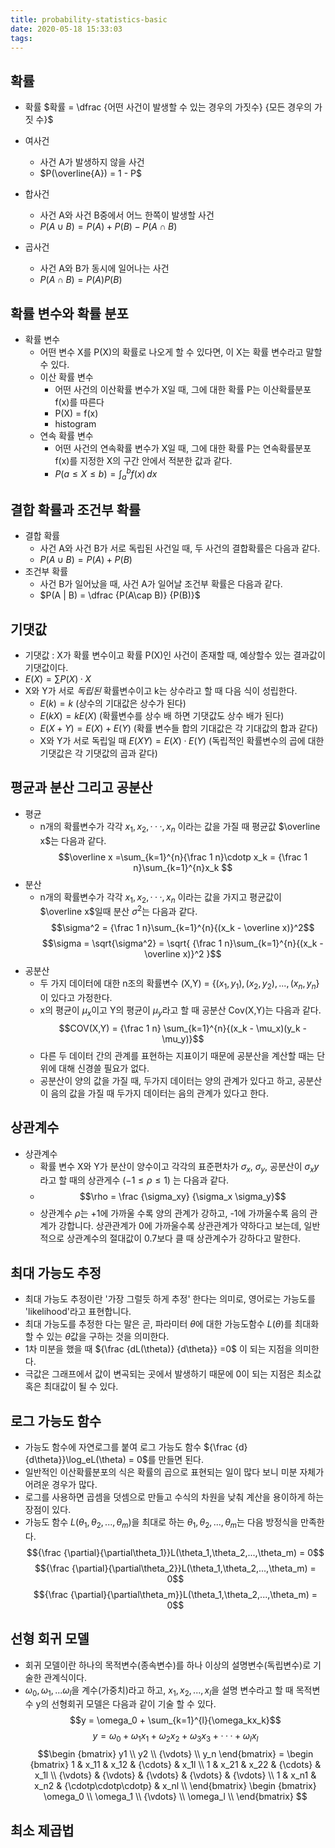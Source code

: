 ```yaml
---
title: probability-statistics-basic
date: 2020-05-18 15:33:03
tags:
---
```


## 확률
- 확률
    $확률 = \dfrac {어떤 사건이 발생할 수 있는 경우의 가짓수} {모든 경우의 가짓 수}$
    
- 여사건
    - 사건 A가 발생하지 않을 사건
    - $P(\overline{A}) = 1 - P$

- 합사건
    - 사건 A와 사건 B중에서 어느 한쪽이 발생할 사건
    - $P(A \cup B) = P(A) + P(B) - P(A \cap B)$
    
- 곱사건
    - 사건 A와 B가 동시에 일어나는 사건
    - $P(A \cap B) = P(A)P(B)$
    
## 확률 변수와 확률 분포
- 확률 변수
    - 어떤 변수 X를 P(X)의 확률로 나오게 할 수 있다면, 이 X는 확률 변수라고 말할 수 있다.
    - 이산 확률 변수
        - 어떤 사건의 이산확률 변수가 X일 때, 그에 대한 확률 P는 이산확률분포 f(x)를 따른다
        - P(X) = f(x)
        - histogram
    - 연속 확률 변수
        - 어떤 사건의 연속확률 변수가 X일 때, 그에 대한 확률 P는 연속확률분포 f(x)를 지정한 X의 구간 안에서 적분한 값과 같다.
        - $P\big(a \leq X \leq b \big) = \int_a^b f(x)\,dx$
        
## 결합 확률과 조건부 확률
- 결합 확률
    - 사건 A와 사건 B가 서로 독립된 사건일 때, 두 사건의 결합확률은 다음과 같다.
    - $P(A \cup B) = P(A) + P(B)$
- 조건부 확률
    - 사건 B가 일어났을 때, 사건 A가 일어날 조건부 확률은 다음과 같다.
    - $P(A | B) = \dfrac {P(A\cap B)} {P(B)}$

## 기댓값
- 기댓값 : X가 확률 변수이고 확률 P(X)인 사건이 존재할 때, 예상할수 있는 결과값이 기댓값이다.
- $E(X) = \sum P(X) \cdotp X$
- X와 Y가 서로 *독립된* 확률변수이고 k는 상수라고 할 때 다음 식이 성립한다.
    - $E(k) = k$ (상수의 기대값은 상수가 된다)
    - $E(kX) = kE(X)$ (확률변수를 상수 배 하면 기댓값도 상수 배가 된다)
    - $E(X+Y) = E(X) + E(Y)$ (확률 변수들 합의 기대값은 각 기대값의 합과 같다)
    - X와 Y가 서로 독립일 때 $E(XY) = E(X) \cdotp E(Y)$ (독립적인 확률변수의 곱에 대한 기댓값은 각 기댓값의 곱과 같다)

## 평균과 분산 그리고 공분산
- 평균
    - n개의 확률변수가 각각 $x_1, x_2, \cdotp\cdotp\cdotp, x_n$ 이라는 값을 가질 때 평균값 $\overline x$는 다음과 같다.
    $$\overline x =\sum_{k=1}^{n}{\frac 1 n}\cdotp x_k = {\frac 1 n}\sum_{k=1}^{n}x_k $$
- 분산
    - n개의 확률변수가 각각 $x_1, x_2, \cdotp\cdotp\cdotp, x_n$ 이라는 값을 가지고 평균값이 $\overline x$일때 분산 $\sigma^2$는 다음과 같다.
    $$\sigma^2 = {\frac 1 n}\sum_{k=1}^{n}{(x_k - \overline x)}^2$$
    $$\sigma = \sqrt{\sigma^2} = \sqrt{ {\frac 1 n}\sum_{k=1}^{n}{(x_k - \overline x)}^2 }$$
- 공분산
    - 두 가지 데이터에 대한 n조의 확률변수 (X,Y) = $\{(x_1,y_1),(x_2,y_2),...,(x_n, y_n\}$ 이 있다고 가정한다.
    - x의 평균이 $\mu_x$이고 Y의 평균이 $\mu_y$라고 할 때 공분산 Cov(X,Y)는 다음과 같다.
    $$COV(X,Y) = {\frac 1 n} \sum_{k=1}^{n}{(x_k - \mu_x)(y_k - \mu_y)}$$
    - 다른 두 데이터 간의 관계를 표현하는 지표이기 때문에 공분산을 계산할 때는 단위에 대해 신경쓸 필요가 없다.
    - 공분산이 양의 값을 가질 때, 두가지 데이터는 양의 관계가 있다고 하고, 공분산이 음의 값을 가질 때 두가지 데이터는 음의 관계가 있다고 한다.
    
## 상관계수
- 상관계수
    - 확률 변수 X와 Y가 분산이 양수이고 각각의 표준편차가 $\sigma_x$, $\sigma_y$, 공분산이 $\sigma_xy$라고 할 때의 상관게수 $(-1 \le \rho \le 1)$ 는 다음과 같다.
    - $$\rho = \frac {\sigma_xy} {\sigma_x \sigma_y}$$
    - 상관계수 $\rho$는 +1에 가까울 수록 양의 관계가 강하고, -1에 가까울수록 음의 관계가 강합니다. 상관관계가 0에 가까울수록 상관관계가 약하다고 보는데,
    일반적으로 상관계수의 절대값이 0.7보다 클 때 상관계수가 강하다고 말한다.
    
## 최대 가능도 추정
- 최대 가능도 추정이란 '가장 그럴듯 하게 추정' 한다는 의미로, 영어로는 가능도를 'likelihood'라고 표현합니다.
- 최대 가능도를 추정한 다는 말은 곧, 파라미터 $\theta$에 대한 가능도함수 $L(\theta)$를 최대화 할 수 있는 $\theta$값을 구하는 것을 의미한다.
- 1차 미분을 했을 때 ${\frac {dL(\theta)} {d\theta}} =0$ 이 되는 지점을 의미한다.
- 극값은 그래프에서 값이 변곡되는 곳에서 발생하기 때문에 0이 되는 지점은 최소값 혹은 최대값이 될 수 있다.

## 로그 가능도 함수
- 가능도 함수에 자연로그를 붙여 로그 가능도 함수 ${\frac {d} {d\theta}}\log_eL(\theta) = 0$를 만들면 된다.
- 일반적인 이산확률분포의 식은 확률의 곱으로 표현되는 일이 많다 보니 미분 자체가 어려운 경우가 많다.
- 로그를 사용하면 곱셈을 덧셈으로 만들고 수식의 차원을 낮춰 계산을 용이하게 하는 장점이 있다.
- 가능도 함수 $L(\theta_1,\theta_2,...,\theta_m)$을 최대로 하는 $\theta_1,\theta_2,...,\theta_m$는 다음 방정식을 만족한다.  
  $${\frac {\partial}{\partial\theta_1}}L(\theta_1,\theta_2,...,\theta_m) = 0$$
  $${\frac {\partial}{\partial\theta_2}}L(\theta_1,\theta_2,...,\theta_m) = 0$$
  $${\frac {\partial}{\partial\theta_m}}L(\theta_1,\theta_2,...,\theta_m) = 0$$
  
## 선형 회귀 모델
- 회귀 모델이란 하나의 목적변수(종속변수)를 하나 이상의 설명변수(독립변수)로 기술한 관계식이다.
- $\omega_0, \omega_1,... \omega_l$을 계수(가중치)라고 하고, $x_1,x_2,...,x_l$을 설명 변수라고 할 때 목적변수 y의 선형회귀 모델은 다음과 같이 기술 할 수 있다.
    $$y = \omega_0 + \sum_{k=1}^{l}{\omega_kx_k}$$
    $$y = \omega_0 + \omega_1x_1 + \omega_2x_2 + \omega_3x_3 + \cdotp\cdotp\cdotp + \omega_lx_l$$
    $$\begin {bmatrix}
       y1 \\ y2 \\ {\vdots} \\ y_n 
       \end{bmatrix} = 
       \begin {bmatrix}
       1 & x_11 & x_12 & {\cdots} & x_1l \\
       1 & x_21 & x_22 & {\cdots} & x_1l \\ 
       {\vdots} & {\vdots} & {\vdots} & {\vdots} & {\vdots} \\ 
       1 & x_n1 & x_n2 & {\cdotp\cdotp\cdotp} & x_nl \\
       \end{bmatrix} 
       \begin {bmatrix}
       \omega_0 \\
       \omega_1 \\
       {\vdots} \\
       \omega_l \\
       \end{bmatrix}
     $$
     
## 최소 제곱법
